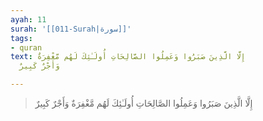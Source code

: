 ```yaml
---
ayah: 11
surah: '[[011-Surah|سورة]]'
tags:
- quran
text: إِلَّا الَّذِينَ صَبَرُوا وَعَمِلُوا الصَّالِحَاتِ أُولَـٰئِكَ لَهُم مَّغْفِرَةٌ
  وَأَجْرٌ كَبِيرٌ

---
```

> إِلَّا الَّذِينَ صَبَرُوا وَعَمِلُوا الصَّالِحَاتِ أُولَـٰئِكَ لَهُم مَّغْفِرَةٌ وَأَجْرٌ كَبِيرٌ
